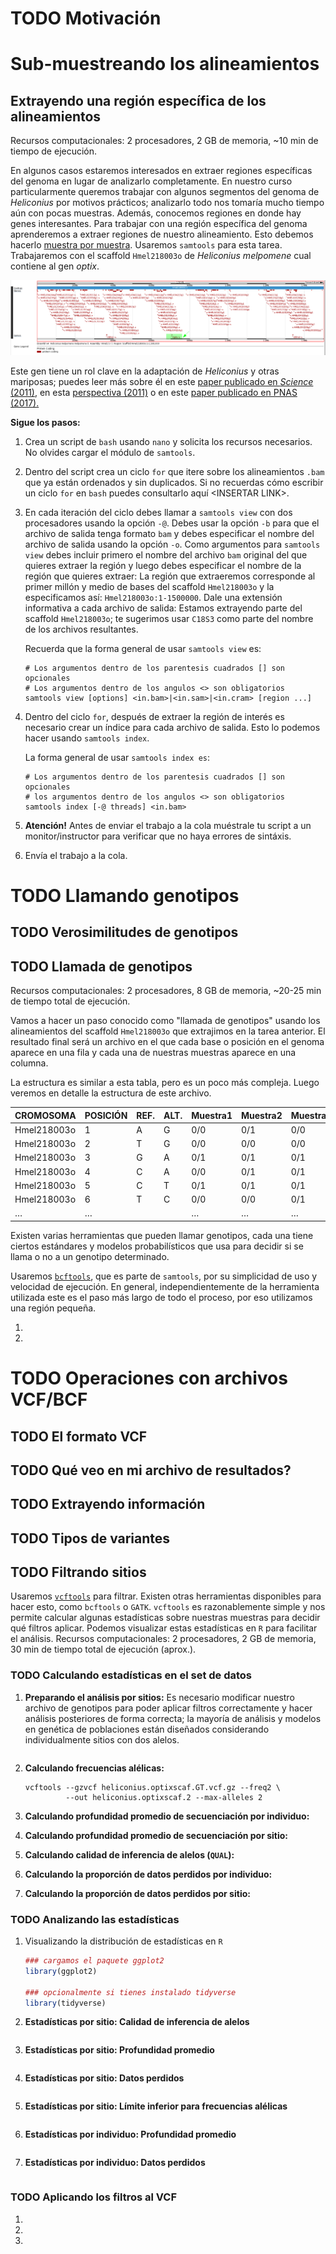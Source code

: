 # <span class="todo TODO">TODO</span> Motivación

# Sub-muestreando los alineamientos

## Extrayendo una región específica de los alineamientos

Recursos computacionales: 2 procesadores, 2 GB de memoria, \~10 min de
tiempo de ejecución.

En algunos casos estaremos interesados en extraer regiones específicas
del genoma en lugar de analizarlo completamente. En nuestro curso
particularmente queremos trabajar con algunos segmentos del genoma de
*Heliconius* por motivos prácticos; analizarlo todo nos tomaría mucho
tiempo aún con pocas muestras. Además, conocemos regiones en donde hay
genes interesantes. Para trabajar con una región específica del genoma
aprenderemos a extraer regiones de nuestro alineamiento. Esto debemos
hacerlo <u>muestra por muestra</u>. Usaremos `samtools` para esta tarea.
Trabajaremos con el scaffold `Hmel218003o` de *Heliconius melpomene*
cual contiene al gen *optix*.

![](./Imagenes/optix_scaf.png)

Este gen tiene un rol clave en la adaptación de *Heliconius* y otras
mariposas; puedes leer más sobre él en este [paper publicado en
*Science*
(2011)](https://www.science.org/doi/pdf/10.1126/science.1208227), en
esta [perspectiva
(2011)](https://www.science.org/doi/full/10.1126/science.1211025) o en
este [paper publicado en PNAS
(2017).](https://www.pnas.org/content/114/40/10707)

**Sigue los pasos:**

1.  Crea un script de `bash` usando `nano` y solicita los recursos
    necesarios. No olvides cargar el módulo de `samtools`.

2.  Dentro del script crea un ciclo `for` que itere sobre los
    alineamientos `.bam` que ya están ordenados y sin duplicados. Si no
    recuerdas cómo escribir un ciclo `for` en `bash` puedes consultarlo
    aquí &lt;INSERTAR LINK&gt;.

3.  En cada iteración del ciclo debes llamar a `samtools view` con dos
    procesadores usando la opción `-@`. Debes usar la opción `-b` para
    que el archivo de salida tenga formato `bam` y debes especificar el
    nombre del archivo de salida usando la opción `-o`. Como argumentos
    para `samtools
      view` debes incluir primero el nombre del archivo `bam` original
    del que quieres extraer la región y luego debes especificar el
    nombre de la región que quieres extraer: La región que extraeremos
    corresponde al primer millón y medio de bases del scaffold
    `Hmel218003o` y la especificamos así: `Hmel218003o:1-1500000`. Dale
    una extensión informativa a cada archivo de salida: Estamos
    extrayendo parte del scaffold `Hmel218003o`; te sugerimos usar
    `C18S3` como parte del nombre de los archivos resultantes.

    Recuerda que la forma general de usar `samtools view` es:

    ``` shell
    # Los argumentos dentro de los parentesis cuadrados [] son opcionales
    # Los argumentos dentro de los angulos <> son obligatorios
    samtools view [options] <in.bam>|<in.sam>|<in.cram> [region ...]
    ```

4.  Dentro del ciclo `for`, después de extraer la región de interés es
    necesario crear un índice para cada archivo de salida. Esto lo
    podemos hacer usando `samtools index`.

    La forma general de usar `samtools index es`:

    ``` shell
    # Los argumentos dentro de los parentesis cuadrados [] son opcionales
    # los argumentos dentro de los angulos <> son obligatorios
    samtools index [-@ threads] <in.bam>
    ```

5.  **Atención!** Antes de enviar el trabajo a la cola muéstrale tu
    script a un monitor/instructor para verificar que no haya errores de
    sintáxis.

6.  Envía el trabajo a la cola.

# <span class="todo TODO">TODO</span> Llamando genotipos

## <span class="todo TODO">TODO</span> Verosimilitudes de genotipos

## <span class="todo TODO">TODO</span> Llamada de genotipos

Recursos computacionales: 2 procesadores, 8 GB de memoria, \~20-25 min
de tiempo total de ejecución.

Vamos a hacer un paso conocido como "llamada de genotipos" usando los
alineamientos del scaffold `Hmel218003o` que extrajimos en la tarea
anterior. El resultado final será un archivo en el que cada base o
posición en el genoma aparece en una fila y cada una de nuestras
muestras aparece en una columna.

La estructura es similar a esta tabla, pero es un poco más compleja.
Luego veremos en detalle la estructura de este archivo.

| CROMOSOMA   | POSICIÓN | REF. | ALT. | Muestra1 | Muestra2 | Muestra3 | Muestra4 | …   |
|-------------|----------|------|------|----------|----------|----------|----------|-----|
| Hmel218003o | 1        | A    | G    | 0/0      | 0/1      | 0/0      | 1/1      | …   |
| Hmel218003o | 2        | T    | G    | 0/0      | 0/0      | 0/0      | 0/1      | …   |
| Hmel218003o | 3        | G    | A    | 0/1      | 0/1      | 0/1      | 0/1      | …   |
| Hmel218003o | 4        | C    | A    | 0/0      | 0/1      | 0/1      | 1/1      | …   |
| Hmel218003o | 5        | C    | T    | 0/1      | 0/1      | 0/1      | 1/1      | …   |
| Hmel218003o | 6        | T    | C    | 0/0      | 0/0      | 0/1      | 0/1      | …   |
| …           | …        |      |      | …        | …        | …        | …        | …   |

Existen varias herramientas que pueden llamar genotipos, cada una tiene
ciertos estándares y modelos probabilísticos que usa para decidir si se
llama o no a un genotipo determinado.

Usaremos
[`bcftools`](https://samtools.github.io/bcftools/bcftools.html), que es
parte de `samtools`, por su simplicidad de uso y velocidad de ejecución.
En general, independientemente de la herramienta utilizada este es el
paso más largo de todo el proceso, por eso utilizamos una región
pequeña.

1.  
2.  

# <span class="todo TODO">TODO</span> Operaciones con archivos VCF/BCF

## <span class="todo TODO">TODO</span> El formato VCF

## <span class="todo TODO">TODO</span> Qué veo en mi archivo de resultados?

## <span class="todo TODO">TODO</span> Extrayendo información

## <span class="todo TODO">TODO</span> Tipos de variantes

## <span class="todo TODO">TODO</span> Filtrando sitios

Usaremos [`vcftools`](https://vcftools.github.io/man_latest.html) para
filtrar. Existen otras herramientas disponibles para hacer esto, como
`bcftools` o `GATK`. `vcftools` es razonablemente simple y nos permite
calcular algunas estadísticas sobre nuestras muestras para decidir qué
filtros aplicar. Podemos visualizar estas estadísticas en `R` para
facilitar el análisis. Recursos computacionales: 2 procesadores, 2 GB de
memoria, 30 min de tiempo total de ejecución (aprox.).

### <span class="todo TODO">TODO</span> Calculando estadísticas en el set de datos

1.  **Preparando el análisis por sitios:** Es necesario modificar
    nuestro archivo de genotipos para poder aplicar filtros
    correctamente y hacer análisis posteriores de forma correcta; la
    mayoría de análisis y modelos en genética de poblaciones están
    diseñados considerando individualmente sitios con dos alelos.

    ``` shell
    ```

2.  **Calculando frecuencias alélicas:**

    ``` shell
    vcftools --gzvcf heliconius.optixscaf.GT.vcf.gz --freq2 \
             --out heliconius.optixscaf.2 --max-alleles 2
    ```

3.  **Calculando profundidad promedio de secuenciación por individuo:**

4.  **Calculando profundidad promedio de secuenciación por sitio:**

5.  **Calculando calidad de inferencia de alelos (`QUAL`):**

6.  **Calculando la proporción de datos perdidos por individuo:**

7.  **Calculando la proporción de datos perdidos por sitio:**

### <span class="todo TODO">TODO</span> Analizando las estadísticas

1.  Visualizando la distribución de estadísticas en `R`

    ``` r
    ### cargamos el paquete ggplot2
    library(ggplot2)

    ### opcionalmente si tienes instalado tidyverse
    library(tidyverse)
    ```

2.  **Estadísticas por sitio: Calidad de inferencia de alelos**

    ``` r
    ```

3.  **Estadísticas por sitio: Profundidad promedio**

    ``` r
    ```

4.  **Estadísticas por sitio: Datos perdidos**

    ``` r
    ```

5.  **Estadísticas por sitio: Límite inferior para frecuencias
    alélicas**

    ``` r
    ```

6.  **Estadísticas por individuo: Profundidad promedio**

    ``` r
    ```

7.  **Estadísticas por individuo: Datos perdidos**

    ``` r
    ```

### <span class="todo TODO">TODO</span> Aplicando los filtros al VCF

1.  
2.  
3.  
